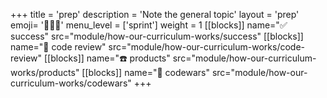 +++
title = 'prep'
description = 'Note the general topic'
layout = 'prep'
emoji= '🧑🏾‍💻'
menu_level = ['sprint']
weight = 1
[[blocks]]
name="✅ success"
src="module/how-our-curriculum-works/success"
[[blocks]]
name="📝 code review"
src="module/how-our-curriculum-works/code-review"
[[blocks]]
name="☎️ products"
src="module/how-our-curriculum-works/products"
[[blocks]]
name="👾 codewars"
src="module/how-our-curriculum-works/codewars"
+++
